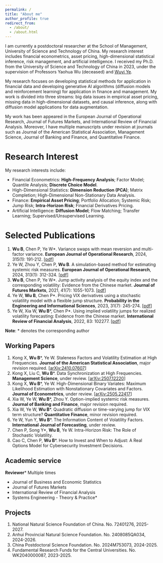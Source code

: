 ```yaml
---
permalink: /
title: "About me"
author_profile: true
redirect_from: 
  - /about/
  - /about.html
---
```


I am currently a postdoctoral researcher at the School of Management, University of Science and Technology of China. My research interest includes financial econometrics, asset pricing, high-dimensional statistical inference, risk management, and artificial intelligence. I received my Ph.D. from the University of Science and Technology of China in 2023, under the supervision of Professors Yaohua Wu (deceased) and [Wuyi Ye](https://bs.ustc.edu.cn/chinese/profile-86.html).

My research focuses on developing statistical methods for application in financial data and developing generative AI algorithms (diffusion models and reinforcement learning) for application in finance and management. My work is divided into three streams: big data issues in empirical asset pricing, missing data in high-dimensional datasets, and causal inference, along with diffusion model applications for data augmentation.

My work has been appeared in the European Journal of Operational Research, Journal of Futures Markets, and International Review of Financial Analysis. Moreover, I have multiple manuscripts under revision at journals such as Journal of the American Statistical Association, Management Science, Journal of Banking and Finance, and Quantitative Finance.

Research Interest
======
My research interests include:
- Financial Econometrics: **High-Frequency Analysis**; Factor Model; Quantile Analysis; **Discrete Choice Model**.
- High-Dimensional Statistics: **Dimension Reduction (PCA)**; Matrix Completion; High-Dimensional Non-Stationary Data Analysis.
- Finance: **Empirical Asset Pricing**; Portfolio Allocation; Systemic Risk; Jump Risk; **Intra-Horizon Risk**; Financial Derivatives Pricing.
- Artificial Intelligence: **Diffusion Model**; Flow Matching; Transfer Learning; Supervised/Unsupervised Learning.

Selected Publications
======
1. **Wu B**, Chen P, Ye W*. Variance swaps with mean reversion and multi-factor variance. **European Journal of Operational Research**, 2024, 315(1): 191-212. [[pdf](https://www.sciencedirect.com/science/article/pii/S0377221723009451)]
1. Ye W, Zhou Y, Chen P, **Wu B**. A simulation-based method for estimating systemic risk measures. **European Journal of Operational Research**, 2024, 313(1): 312-324. [[pdf](https://www.sciencedirect.com/science/article/pii/S0377221723006616)]
1. **Wu B**, Chen P, Ye W*. Jump activity analysis of the equity index and the corresponding volatility: Evidence from the Chinese market. **Journal of Futures Markets**, 2021, 41(7): 1055-1073. [[pdf](https://onlinelibrary.wiley.com/doi/full/10.1002/fut.22209)]
1. Ye W, **Wu B**, Chen P*. Pricing VIX derivatives using a stochastic volatility model with a flexible jump structure. **Probability in the Engineering and Informational Sciences**, 2023, 31(7): 245-274. [[pdf](https://www.cambridge.org/core/journals/probability-in-the-engineering-and-informational-sciences/article/pricing-vix-derivatives-using-a-stochastic-volatility-model-with-a-flexible-jump-structure/6C4C46FE4B9703FF790CB351D2E909C2)]
1. Ye W, Xia W, **Wu B***, Chen P*. Using implied volatility jumps for realized volatility forecasting: Evidence from the Chinese market. **International Review of Financial Analysis**, 2022, 83: 102277. [[pdf](https://www.sciencedirect.com/science/article/pii/S1057521922002320)]

**Note**: * denotes the corresponding author

Working Papers
------
1. Kong X, **Wu B***, Ye W. Staleness Factors and Volatility Estimation at High Frequencies. **Journal of the American Statistical Association**, major revision required. [[arXiv:2410.07607](https://arxiv.org/pdf/2410.07607)]
1. Kong X, Liu C, **Wu B***. Data Synchronization at High Frequencies. **Management Science**, under review. [[arXiv:2507.12220](https://arxiv.org/pdf/2507.12220)]
1. Kong X, **Wu B***, Ye W. High-Dimensional Binary Variates: Maximum Likelihood Estimation with Nonstationary Covariates and Factors. **Journal of Econometrics**, under review. [[arXiv:2505.22417](https://arxiv.org/pdf/2505.22417)]
1. Xia W, Ye W, **Wu B***, Zhou Y. Option-implied systemic risk measures. **Journal of Banking and Finance**, major revision required.
1. Xia W, Ye W, **Wu B***. Quadratic diffusion or time-varying jump for VIX term structure? **Quantitative Finance**, minor revision required.
1. Ye W, Yun Y, **Wu B***. The Information Content of Volatility Factors. **International Journal of Forecasting**, under review.
1. Chen P, Song Y*, **Wu B**, Ye W. Intra-Horizon Risk: The Role of Stochastic Volatility.
1. Cao C, Chen P, **Wu B***. How to Invest and When to Adjust: A Real Options Model for Cybersecurity Investment Decisions.

Academic service
------
**Reviewer*** Multiple times
- Journal of Business and Economic Statistics
- Journal of Futures Markets
- International Review of Financial Analysis
- Systems Engineering - Theory & Practice*

Projects
------
1. National Natural Science Foundation of China. No. 72401276, 2025-2027.
1. Anhui Provincial Natural Science Foundation. No. 2408085QA034, 2024-2026.
1. China Postdoctoral Science Foundation. No. 2024M753073, 2024-2025.
1. Fundamental Research Funds for the Central Universities. No. WK2040000087, 2023-2025.


